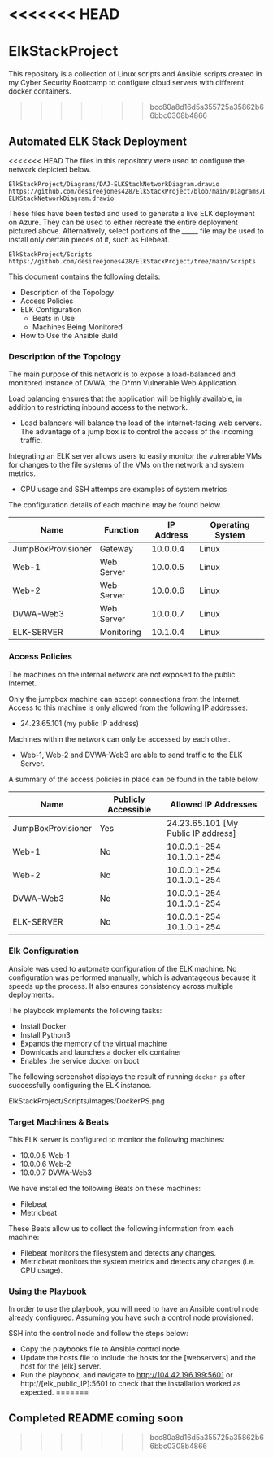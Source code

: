 <<<<<<< HEAD
=======
# ElkStackProject
This repository is a collection of Linux scripts and Ansible scripts created in my Cyber Security Bootcamp to configure cloud servers with different docker containers.

>>>>>>> bcc80a8d16d5a355725a35862b66bbc0308b4866
## Automated ELK Stack Deployment

<<<<<<< HEAD
The files in this repository were used to configure the network depicted below.

	ElkStackProject/Diagrams/DAJ-ELKStackNetworkDiagram.drawio
	https://github.com/desireejones428/ElkStackProject/blob/main/Diagrams/DAJ-ELKStackNetworkDiagram.drawio

These files have been tested and used to generate a live ELK deployment on Azure. They can be used to either recreate the entire deployment pictured above. Alternatively, select portions of the _____ file may be used to install only certain pieces of it, such as Filebeat.

	ElkStackProject/Scripts
	https://github.com/desireejones428/ElkStackProject/tree/main/Scripts

This document contains the following details:
- Description of the Topology
- Access Policies
- ELK Configuration
  - Beats in Use
  - Machines Being Monitored
- How to Use the Ansible Build


### Description of the Topology

The main purpose of this network is to expose a load-balanced and monitored instance of DVWA, the D*mn Vulnerable Web Application.

Load balancing ensures that the application will be highly available, in addition to restricting inbound access to the network.
- Load balancers will balance the load of the internet-facing web servers. The advantage of a jump box is to control the access of the incoming traffic.  


Integrating an ELK server allows users to easily monitor the vulnerable VMs for changes to the file systems of the VMs on the network and system metrics.
- CPU usage and SSH attemps are examples of system metrics

The configuration details of each machine may be found below.


| Name               | Function   | IP Address | Operating System |
|--------------------|------------|------------|------------------|
| JumpBoxProvisioner | Gateway    | 10.0.0.4   | Linux            |
| Web-1              | Web Server | 10.0.0.5   | Linux            |
| Web-2              | Web Server | 10.0.0.6   | Linux            |
| DVWA-Web3          | Web Server | 10.0.0.7   | Linux            |
| ELK-SERVER         | Monitoring | 10.1.0.4   | Linux            |

### Access Policies

The machines on the internal network are not exposed to the public Internet. 

Only the jumpbox machine can accept connections from the Internet. Access to this machine is only allowed from the following IP addresses:
- 24.23.65.101 (my public IP address)

Machines within the network can only be accessed by each other.
- Web-1, Web-2 and DVWA-Web3 are able to send traffic to the ELK Server.

A summary of the access policies in place can be found in the table below.

| Name               | Publicly Accessible | Allowed IP Addresses                |
|--------------------|---------------------|-------------------------------------|
| JumpBoxProvisioner | Yes                 | 24.23.65.101 [My Public IP address] |
| Web-1              | No                  | 10.0.0.1-254 10.1.0.1-254           |
| Web-2              | No                  | 10.0.0.1-254 10.1.0.1-254           |
| DVWA-Web3          | No                  | 10.0.0.1-254 10.1.0.1-254           |
| ELK-SERVER         | No                  | 10.0.0.1-254 10.1.0.1-254           |

### Elk Configuration

Ansible was used to automate configuration of the ELK machine. No configuration was performed manually, which is advantageous because it speeds up the process. It also ensures consistency across multiple deployments.

The playbook implements the following tasks:
- Install Docker
- Install Python3
- Expands the memory of the virtual machine
- Downloads and launches a docker elk container
- Enables the service docker on boot

The following screenshot displays the result of running `docker ps` after successfully configuring the ELK instance.

ElkStackProject/Scripts/Images/DockerPS.png


### Target Machines & Beats
This ELK server is configured to monitor the following machines:
- 10.0.0.5 Web-1
- 10.0.0.6 Web-2
- 10.0.0.7 DVWA-Web3

We have installed the following Beats on these machines:
- Filebeat
- Metricbeat

These Beats allow us to collect the following information from each machine:
- Filebeat monitors the filesystem and detects any changes.
- Metricbeat monitors the system metrics and detects any changes (i.e. CPU usage).

### Using the Playbook
In order to use the playbook, you will need to have an Ansible control node already configured. Assuming you have such a control node provisioned: 

SSH into the control node and follow the steps below:
- Copy the playbooks file to Ansible control node.
- Update the hosts file to include the hosts for the [webservers] and the host for the [elk] server.
- Run the playbook, and navigate to http://104.42.196.199:5601 or http://[elk_public_IP]:5601 to check that the installation worked as expected.
=======
## Completed README coming soon
>>>>>>> bcc80a8d16d5a355725a35862b66bbc0308b4866
